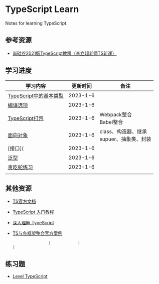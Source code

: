 # **TypeScript Learn**

Notes for learning TypeScript.



## **参考资源**

- [尚硅谷2021版TypeScript教程（李立超老师TS新课）](https://www.bilibili.com/video/BV1Xy4y1v7S2?p=6)



## **学习进度**

| **学习内容**                                                 | **更新时间** | **备注**                                            |
| ------------------ | ------------ | ----------------------------------- |
| [TypeScript中的基本类型]() | 2023-1-6   |                                                     |
| [编译选项]() | 2023-1-6   |                                                     |
| [TypeScript打包]() | 2023-1-6   | Webpack整合<br />Babel整合                          |
| [面向对象]() | 2023-1-6   | class、构造器、继承<br />supuer、抽象类、封装<br /> |
| [接口]( | 2023-1-6   |                                                     |
| [泛型]() | 2023-1-6   |                                                     |
| [贪吃蛇练习]() | 2023-1-6   |                                                     |
|                                                              |              |                                                     |



## **其他资源**

-   [TS官方文档](https://www.tslang.cn/docs/home.html)
-   [TypeScript 入门教程](https://ts.xcatliu.com/)
-   [深入理解 TypeScript](https://jkchao.github.io/typescript-book-chinese/)
-   [TS与各框架整合官方案例](https://www.tslang.cn/samples/index.html)



                        |            |                                                              |

## **练习题**

- [Level TypeScript](https://type-level-typescript.com/)


